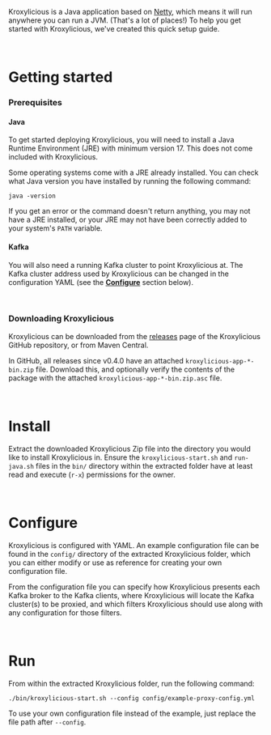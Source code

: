 Kroxylicious is a Java application based on [Netty](https://netty.io/), which means it will run anywhere you can run a JVM. (That's a lot of places!)
To help you get started with Kroxylicious, we've created this quick setup guide.

<br />

# Getting started

### Prerequisites

#### Java

To get started deploying Kroxylicious, you will need to install a Java Runtime Environment (JRE) with minimum version 17. This does not come included with Kroxylicious.

Some operating systems come with a JRE already installed. You can check what Java version you have installed by running the following command:

```shell
java -version
```

If you get an error or the command doesn't return anything, you may not have a JRE installed, or your JRE may not have been correctly added to your system's `PATH` variable.

#### Kafka

You will also need a running Kafka cluster to point Kroxylicious at. The Kafka cluster address used by Kroxylicious can be changed in the configuration YAML (see the [**Configure**](#configure) section below).

<br />

### Downloading Kroxylicious

Kroxylicious can be downloaded from the [releases](https://github.com/kroxylicious/kroxylicious/releases) page of the Kroxylicious GitHub repository, or from Maven Central.

In GitHub, all releases since v0.4.0 have an attached `kroxylicious-app-*-bin.zip` file. Download this, and optionally verify the contents of the package with the attached `kroxylicious-app-*-bin.zip.asc` file.

<br />

# Install

Extract the downloaded Kroxylicious Zip file into the directory you would like to install Kroxylicious in.
Ensure the `kroxylicious-start.sh` and `run-java.sh` files in the `bin/` directory within the extracted folder have at least read and execute (`r-x`) permissions for the owner.

<br />

# Configure

Kroxylicious is configured with YAML. An example configuration file can be found in the `config/` directory of the extracted Kroxylicious folder, which you can either modify or use as reference for creating your own configuration file.

From the configuration file you can specify how Kroxylicious presents each Kafka broker to the Kafka clients, where Kroxylicious will locate the Kafka cluster(s) to be proxied, and which filters Kroxylicious should use along with any configuration for those filters.

<br />

# Run

From within the extracted Kroxylicious folder, run the following command:

```shell
./bin/kroxylicious-start.sh --config config/example-proxy-config.yml
```

To use your own configuration file instead of the example, just replace the file path after `--config`.